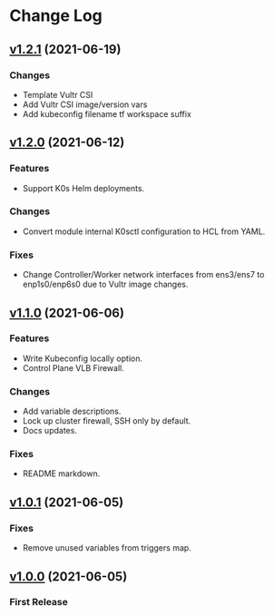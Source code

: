 # Change Log
## [v1.2.1](https://github.com/3letteragency/terraform-vultr-k0s/releases/tag/v1.2.1) (2021-06-19)
### Changes
* Template Vultr CSI 
* Add Vultr CSI image/version vars
* Add kubeconfig filename tf workspace suffix

## [v1.2.0](https://github.com/3letteragency/terraform-vultr-k0s/releases/tag/v1.2.0) (2021-06-12)
### Features
* Support K0s Helm deployments.
### Changes
* Convert module internal K0sctl configuration to HCL from YAML.
### Fixes
* Change Controller/Worker network interfaces from ens3/ens7 to enp1s0/enp6s0 due to Vultr image changes. 

## [v1.1.0](https://github.com/3letteragency/terraform-vultr-k0s/releases/tag/v1.1.0) (2021-06-06)
### Features
* Write Kubeconfig locally option.
* Control Plane VLB Firewall. 
### Changes
* Add variable descriptions.
* Lock up cluster firewall, SSH only by default. 
* Docs updates.
### Fixes
* README markdown.

## [v1.0.1](https://github.com/3letteragency/terraform-vultr-k0s/releases/tag/v1.0.1) (2021-06-05)
### Fixes
* Remove unused variables from triggers map.

## [v1.0.0](https://github.com/3letteragency/terraform-vultr-k0s/releases/tag/v1.0.0) (2021-06-05)
### First Release
